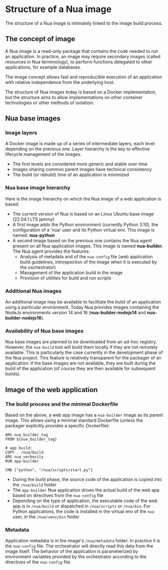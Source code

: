 # Structure of a Nua image

The structure of a Nua image is intimately linked to the image build process.

## The concept of image

A Nua image is a read-only package that contains the code needed to run an application. In practice, an image may require secondary images (called resources in Nua terminology), to perform functions delegated to other applications, for example databases.

The image concept allows fast and reproducible execution of an application with relative independence from the underlying host.

The structure of Nua images today is based on a Docker implementation, but the structure aims to allow implementations on other container technologies or other methods of isolation.

## Nua base images

### Image layers

A Docker image is made up of a series of intermediate layers, each level depending on the previous one. Layer hierarchy is the key to effective lifecycle management of the images.

-   The first levels are considered more generic and stable over time
-   Images sharing common parent images have technical consistency
-   The build (or rebuild) time of an application is minimized

### Nua base image hierarchy

Here is the image hierarchy on which the Nua image of a web application is based:

-   The current version of Nua is based on an Linux Ubuntu base image (22.04.1 LTS jammy)
-   A first image adds the Python environment (currently Python 3.10), the configuration of a 'nua' user and its Python virtual env. This image is named: **nua-python**
-   A second image based on the previous one contains the Nua agent present on all Nua application images. This image is named **nua-builder**. The Nua agent provides the features:
    -   Analysis of metadata and of the `nua-config` file (web application build guidelines, introspection of the image when it is executed by the oschestrator)
    -   Management of the application build in the image
    -   Provision of utilities for build and run scripts

### Additional Nua images

An additional image may be available to facilitate the build of an application using a particular environment.
Today Nua provides images containing the NodeJs environments version 14 and 16 (**nua-builder-nodejs14** and **nua-builder-nodejs16**).

### Availability of Nua base images

Nua base images are planned to be downloaded from an ad-hoc registry. However, the `nua-build` tool will build them locally if they are not remotely available. This is particularly the case currently in the development phase of the Nua project.
This feature is relatively transparent for the packager of an application: if the base images are not available, they are built during the build of the application (of course they are then available for subsequent builds).

## Image of the web application

### The build process and the minimal Dockerfile

Based on the above, a web app image has a `nua-builder` image as its parent image. This allows using a minimal standard Dockerfile (unless the packager explicitly provides a specific Dockerfile):

    ARG nua_builder_tag
    FROM ${nua_builder_tag}

    # app build:
    COPY . /nua/build
    ARG nua_verbosity
    RUN app-builder

    CMD ["python", "/nua/scripts/start.py"]

- During the build phase, the source code of the application is copied into the `/nua/build` folder
- The `app-builder` Nua application drives the actual build of the web app based on directives from the `nua-config` file
- Depending on the type of application, the executable code of the web app is in `/nua/build` or dispatched in `/nua/scripts` or `/nua/bin`. For Python applications, the code is installed in the virtual env of the `nua` user, in the `/nua/venv/bin` folder.

### Metadata

Application metadata is in the image's `/nua/metadata` folder. In practice it is the `nua-config` file. The orchestrator will directly read this data from the image itself. The behavior of the application is parameterized by environment variables provided by the orchestrator according to the directives of the `nua-config` file.
